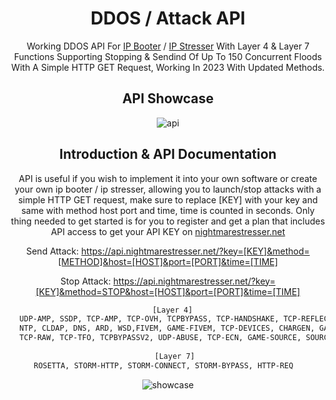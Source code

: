 <div align=center>
  
# DDOS / Attack API
  
Working DDOS API For [IP Booter](https://nightmarestresser.net/) / [IP Stresser](https://nightmarestresser.net/) With Layer 4 & Layer 7 Functions Supporting Stopping & Sendind Of Up To 150 Concurrent Floods With A Simple HTTP GET Request, Working In 2023 With Updated Methods.
  
##  API Showcase
![api](https://i.imgur.com/FerP3kP.png)

## Introduction & API Documentation

API is useful if you wish to implement it into your own software or create your own ip booter / ip stresser, allowing you to launch/stop attacks with a simple HTTP GET request, make sure to replace [KEY] with your key and same with method host port and time, time is counted in seconds. Only thing needed to get started is for you to register and get a plan that includes API access to get your API KEY on [nightmarestresser.net](https://nightmarestresser.net/)


Send Attack:
https://api.nightmarestresser.net/?key=[KEY]&method=[METHOD]&host=[HOST]&port=[PORT]&time=[TIME]


Stop Attack:
https://api.nightmarestresser.net/?key=[KEY]&method=STOP&host=[HOST]&port=[PORT]&time=[TIME]

```sh
  [Layer 4]
  UDP-AMP, SSDP, TCP-AMP, TCP-OVH, TCPBYPASS, TCP-HANDSHAKE, TCP-REFLECT, UDP-BYPASS, UDPBYPASS, TCP-TLS, TCP-RAND, TCP-SYN, 
  NTP, CLDAP, DNS, ARD, WSD,FIVEM, GAME-FIVEM, TCP-DEVICES, CHARGEN, GAME-ARK, GAME-MINECRAFT, TCP-DATA, TCP-ACK, 
  TCP-RAW, TCP-TFO, TCPBYPASSV2, UDP-ABUSE, TCP-ECN, GAME-SOURCE, SOURCEOVH, TCP-IMP, ICMP-AMP, SNMP, DVR, GAME-SAMP	
  
   [Layer 7]
ROSETTA, STORM-HTTP, STORM-CONNECT, STORM-BYPASS, HTTP-REQ	

```
  
![showcase](https://dim.mcusercontent.com/cs/884fc8aa3c2d91b5cfb02efc2/images/49466a15-f998-d9d7-b9a9-c35f214db9f1.png?w=564&dpr=2)
